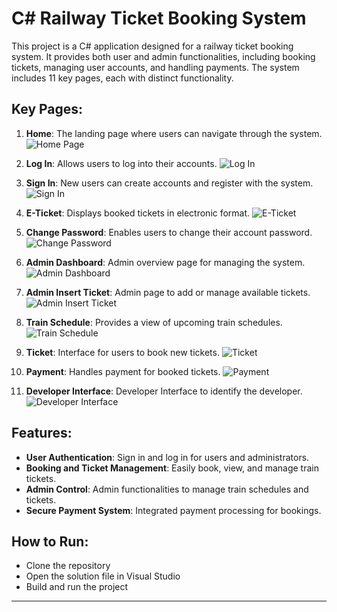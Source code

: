 # C# Railway Ticket Booking System

This project is a C# application designed for a railway ticket booking system. It provides both user and admin functionalities, including booking tickets, managing user accounts, and handling payments. The system includes 11 key pages, each with distinct functionality.

## Key Pages:

1. **Home**: The landing page where users can navigate through the system.
   ![Home Page](https://github.com/Safkat-Khan/C-Sharp_Project/blob/main/Project%20UI/Home.png)

2. **Log In**: Allows users to log into their accounts.
   ![Log In](https://github.com/Safkat-Khan/C-Sharp_Project/blob/main/Project%20UI/Log%20In.png)

3. **Sign In**: New users can create accounts and register with the system.
   ![Sign In](https://github.com/Safkat-Khan/C-Sharp_Project/blob/main/Project%20UI/Sign%20In.png)

4. **E-Ticket**: Displays booked tickets in electronic format.
   ![E-Ticket](https://github.com/Safkat-Khan/C-Sharp_Project/blob/main/Project%20UI/E-Ticket.png)

5. **Change Password**: Enables users to change their account password.
   ![Change Password](https://github.com/Safkat-Khan/C-Sharp_Project/blob/main/Project%20UI/Change%20Password.png)

6. **Admin Dashboard**: Admin overview page for managing the system.
   ![Admin Dashboard](https://github.com/Safkat-Khan/C-Sharp_Project/blob/main/Project%20UI/Admin%20DashBoard.png)

7. **Admin Insert Ticket**: Admin page to add or manage available tickets.
   ![Admin Insert Ticket](https://github.com/Safkat-Khan/C-Sharp_Project/blob/main/Project%20UI/Insert%20Ticket.png)

8. **Train Schedule**: Provides a view of upcoming train schedules.
   ![Train Schedule](https://github.com/Safkat-Khan/C-Sharp_Project/blob/main/Project%20UI/Train%20Schedule.png)

9. **Ticket**: Interface for users to book new tickets.
   ![Ticket](https://github.com/Safkat-Khan/C-Sharp_Project/blob/main/Project%20UI/Ticket.png)

10. **Payment**: Handles payment for booked tickets.
   ![Payment](https://github.com/Safkat-Khan/C-Sharp_Project/blob/main/Project%20UI/Payment.png)

11. **Developer Interface**: Developer Interface to identify the developer.
   ![Developer Interface](https://github.com/Safkat-Khan/C-Sharp_Project/blob/main/Project%20UI/Developer.png)

## Features:

- **User Authentication**: Sign in and log in for users and administrators.
- **Booking and Ticket Management**: Easily book, view, and manage train tickets.
- **Admin Control**: Admin functionalities to manage train schedules and tickets.
- **Secure Payment System**: Integrated payment processing for bookings.
  
## How to Run:

- Clone the repository
- Open the solution file in Visual Studio
- Build and run the project

---

